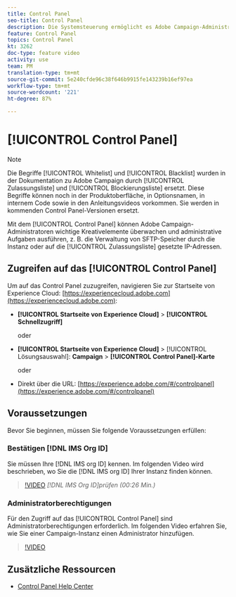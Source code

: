 ```yaml
---
title: Control Panel
seo-title: Control Panel
description: Die Systemsteuerung ermöglicht es Adobe Campaign-Administratoren, wichtige Assets zu überwachen und administrative Aufgaben durchzuführen, z. B. die Verwaltung der SFTP-Datenspeicherung nach Instanz oder Zulassungsliste-IP-Adressen.
feature: Control Panel
topics: Control Panel
kt: 3262
doc-type: feature video
activity: use
team: PM
translation-type: tm+mt
source-git-commit: 5e240cfde96c38f646b9915fe143239b16ef97ea
workflow-type: tm+mt
source-wordcount: '221'
ht-degree: 87%

---
```



# [!UICONTROL Control Panel]

>[!NOTE]
>
>Die Begriffe [!UICONTROL Whitelist] und [!UICONTROL Blacklist] wurden in der Dokumentation zu Adobe Campaign durch [!UICONTROL Zulassungsliste] und [!UICONTROL Blockierungsliste] ersetzt.
>Diese Begriffe können noch in der Produktoberfläche, in Optionsnamen, in internem Code sowie in den Anleitungsvideos vorkommen. Sie werden in kommenden Control Panel-Versionen ersetzt.

Mit dem [!UICONTROL Control Panel] können Adobe Campaign-Administratoren wichtige Kreativelemente überwachen und administrative Aufgaben ausführen, z. B. die Verwaltung von SFTP-Speicher durch die Instanz oder auf die [!UICONTROL Zulassungsliste] gesetzte IP-Adressen.

## Zugreifen auf das [!UICONTROL Control Panel]

Um auf das Control Panel zuzugreifen, navigieren Sie zur Startseite von Experience Cloud: [https://experiencecloud.adobe.com](https://experiencecloud.adobe.com):

* **[!UICONTROL Startseite von Experience Cloud]** > **[!UICONTROL Schnellzugriff]**

   oder
* **[!UICONTROL Startseite von Experience Cloud]** > [!UICONTROL Lösungsauswahl]: **Campaign** > **[!UICONTROL Control Panel]-Karte**

   oder

* Direkt über die URL: [https://experience.adobe.com/#/controlpanel](https://experience.adobe.com/#/controlpanel)

## Voraussetzungen

Bevor Sie beginnen, müssen Sie folgende Voraussetzungen erfüllen:

### Bestätigen [!DNL IMS Org ID]

Sie müssen Ihre [!DNL IMS org ID] kennen. Im folgenden Video wird beschrieben, wo Sie die [!DNL IMS org ID] Ihrer Instanz finden können.

>[!VIDEO](https://video.tv.adobe.com/v/27183?quality=12)
*[!DNL IMS Org ID]prüfen (00:26 Min.)*

### Administratorberechtigungen

Für den Zugriff auf das [!UICONTROL Control Panel] sind Administratorberechtigungen erforderlich.
Im folgenden Video erfahren Sie, wie Sie einer Campaign-Instanz einen Administrator hinzufügen.

>[!VIDEO](https://video.tv.adobe.com/v/27147?quality=12)

## Zusätzliche Ressourcen

* [Control Panel Help Center](https://docs.adobe.com/content/help/de-DE/control-panel/using/control-panel-home.html)
